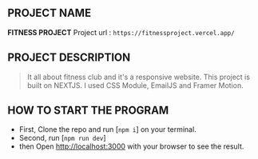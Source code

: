 ## PROJECT NAME
**FITNESS PROJECT**
Project url : `https://fitnessproject.vercel.app/`

## PROJECT DESCRIPTION
> It all about fitness club and it's a responsive website.
> This project is built on NEXTJS.
> I used CSS Module, EmailJS and Framer Motion.

## HOW TO START THE PROGRAM
* First, Clone the repo and run [`npm i`] on your terminal.
* Second, run [`npm run dev`]
* then Open [http://localhost:3000](http://localhost:3000) with your browser to see the result.